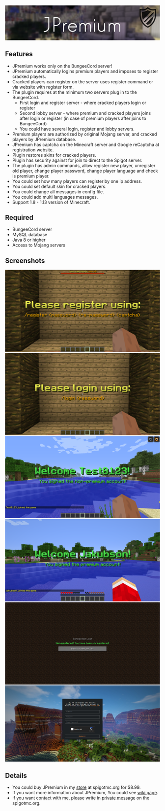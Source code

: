![thems](https://raw.githubusercontent.com/Jakubson/JPremium/master/images/916fd6ff9b545ba89a7f395da3d113e34b1c6233.png)

## Features
* JPremium works only on the BungeeCord server!
* JPremium automatically logins premium players and imposes to register cracked players.
* Cracked players can register on the server uses register command or via website with register form.
* The plugin requires at the minimum two servers plug in to the BungeeCord.
     * First login and register server - where cracked players login or register
     * Second lobby server - where premium and cracked players joins after login or register (in case of premium players after joins to BungeeCord)
     * You could have several login, register and lobby servers.
* Premium players are authorized by original Mojang server, and cracked players by JPremium database.
* JPremium has captcha on the Minecraft server and Google reCaptcha at registration website.
* Plugin restores skins for cracked players.
* Plugin has security against for join to direct to the Spigot server.
* The plugin has admin commands, allow register new player, unregister old player, change player password, change player language and check is premium player.
* You could set how many players can register by one ip address.
* You could set default skin for cracked players.
* You could change all messages in config file.
* You could add multi languages messages.
* Support 1.8 - 1.13 version of Minecraft.

## Required
* BungeeCord server
* MySQL database
* Java 8 or higher
* Access to Mojang servers

## Screenshots

![screenshoot](https://raw.githubusercontent.com/Jakubson/JPremium/master/images/b4ef8e5ebd895a9917f41eed450f2fcfaf2a28c7.png)
![screenshoot](https://raw.githubusercontent.com/Jakubson/JPremium/master/images/57b3a8272705f857cf663bd068f777cfa608f8c2.png)
![screenshoot](https://raw.githubusercontent.com/Jakubson/JPremium/master/images/153d1674e1f489ae8a6d935ada200e085c6d756d.png)
![screenshoot](https://raw.githubusercontent.com/Jakubson/JPremium/master/images/c8b564f80ab80e1725045dcb5892a3b9f1dac676.png)
![screenshoot](https://raw.githubusercontent.com/Jakubson/JPremium/master/images/2afdb41d75944a84d8a51c18de4a51f5108d87c5.png)
![screenshoot](https://raw.githubusercontent.com/Jakubson/JPremium/master/images/96a5d2b2ddaf435bead184c3b038282dec0d3246.png)

## Details

* You could buy JPremium in my [store](https://www.spigotmc.org/resources/jpremium.27766/) at spigotmc.org for $8.99.
* If you want more information about JPremium, You could see [wiki page](https://github.com/Jakubson/JPremium/wiki).
* If you want contact with me, please write in [private message](https://www.spigotmc.org/conversations/add?to=Jakubson) on the spigotmc.org.
